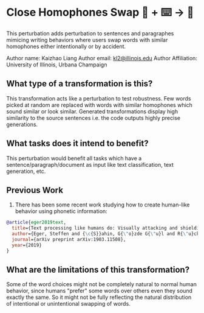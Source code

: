 # Close Homophones Swap 🦎  + ⌨️ → 🐍
This perturbation adds perturbation to sentences and paragraphes mimicing writing behaviors where users swap words with similar homophones either intentionally or by accident.

Author name: Kaizhao Liang
Author email: kl2@illinois.edu
Author Affiliation: University of Illinois, Urbana Champaign

## What type of a transformation is this?
This transformation acts like a perturbation to test robustness. Few words picked at random are replaced with words with similar homophones
which sound similar or look similar. Generated transformations display high similarity to the 
source sentences i.e. the code outputs highly precise generations. 

## What tasks does it intend to benefit?
This perturbation would benefit all tasks which have a sentence/paragraph/document as input like text classification, 
text generation, etc. 

## Previous Work
1) There has been some recent work studying how to create human-like behavior using phonetic information:
```bibtex
@article{eger2019text,
  title={Text processing like humans do: Visually attacking and shielding NLP systems},
  author={Eger, Steffen and {\c{S}}ahin, G{\"o}zde G{\"u}l and R{\"u}ckl{\'e}, Andreas and Lee, Ji-Ung and Schulz, Claudia and Mesgar, Mohsen and Swarnkar, Krishnkant and Simpson, Edwin and Gurevych, Iryna},
  journal={arXiv preprint arXiv:1903.11508},
  year={2019}
}
```

## What are the limitations of this transformation?
Some of the word choices might not be completely natural to normal human behavior, since humans "prefer" some words over others even they sound exactly the same. So it might not be fully reflecting the natural distribution of intentional or unintentional swapping of words.
